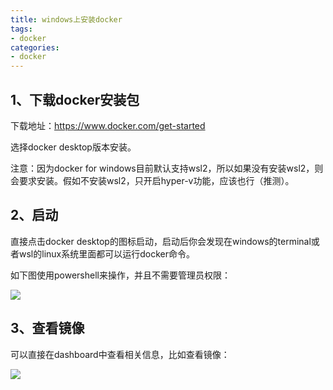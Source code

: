 ```yaml
---
title: windows上安装docker
tags:
- docker
categories:
- docker
---
```


## 1、下载docker安装包

下载地址：https://www.docker.com/get-started 

选择docker desktop版本安装。

注意：因为docker for windows目前默认支持wsl2，所以如果没有安装wsl2，则会要求安装。假如不安装wsl2，只开启hyper-v功能，应该也行（推测）。

##  2、启动

直接点击docker desktop的图标启动，启动后你会发现在windows的terminal或者wsl的linux系统里面都可以运行docker命令。

如下图使用powershell来操作，并且不需要管理员权限：

![](https://images-pigo.oss-cn-beijing.aliyuncs.com/image-20210504221642514.png)

## 3、查看镜像

可以直接在dashboard中查看相关信息，比如查看镜像：

![](https://images-pigo.oss-cn-beijing.aliyuncs.com/image-20210504221912274.png)